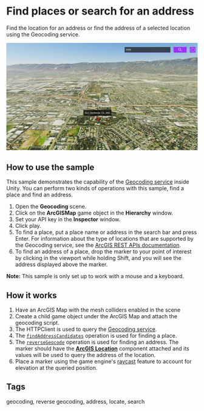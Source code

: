 # Find places or search for an address

Find the location for an address or find the address of a selected location using the Geocoding service. 

![Geocoding](Geocoding.png)

## How to use the sample

This sample demonstrates the capability of the [Geocoding service](https://developers.arcgis.com/documentation/mapping-apis-and-services/search/geocoding/) inside Unity. You can perform two kinds of operations with this sample, find a place and find an address. 

1. Open the **Geocoding** scene.
2. Click on the **ArcGISMap** game object in the **Hierarchy** window.
3. Set your API key in the **Inspector** window.
4. Click play.
5. To find a place, put a place name or address in the search bar and press Enter. For information about the type of locations that are supported by the Geocoding service, see the [ArcGIS REST APIs documentation](https://developers.arcgis.com/rest/geocode/api-reference/geocoding-find-address-candidates.htm).
6. To find an address of a place, drop the marker to your point of interest by clicking in the viewport while holding Shift, and you will see the address displayed above the marker.

**Note:** This sample is only set up to work with a mouse and a keyboard.

## How it works

1. Have an ArcGIS Map with the mesh colliders enabled in the scene
2. Create a child game object under the ArcGIS Map and attach the geocoding script.
3. The HTTPClient is used to query the [Geocoding service](https://developers.arcgis.com/rest/geocode/api-reference/overview-world-geocoding-service.htm).
4. The [`findAddressCandidates`](https://developers.arcgis.com/rest/geocode/api-reference/geocoding-find-address-candidates.htm) operation is used for finding a place.
5. The [`reverseGeocode`](https://developers.arcgis.com/rest/geocode/api-reference/geocoding-reverse-geocode.htm) operation is used for finding an address. The marker should have the [**ArcGIS Location**](https://developers.arcgis.com/unity/maps/location-component/) component attached and its values will be used to query the address of the location.
6. Place a marker using the game engine's [raycast](https://docs.unity3d.com/ScriptReference/Physics.Raycast.html) feature to account for elevation at the queried position.

## Tags
geocoding, reverse geocoding, address, locate, search
